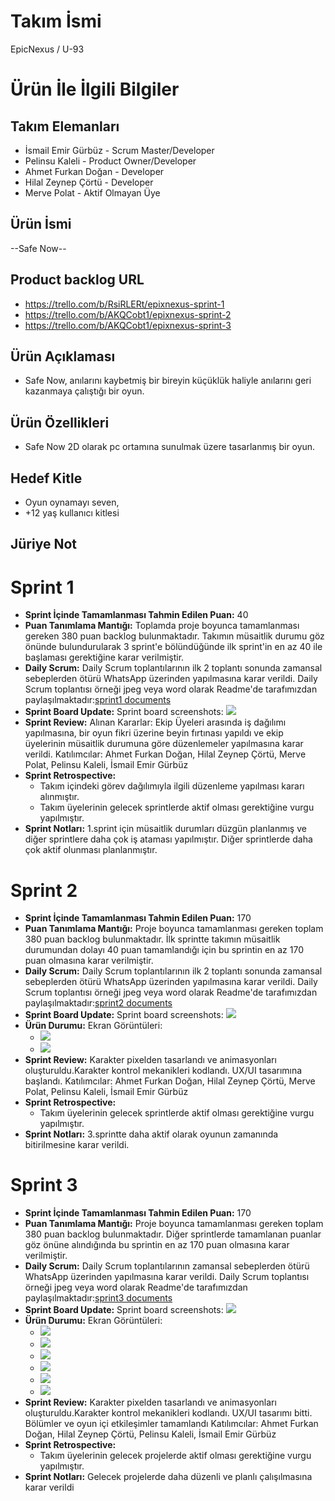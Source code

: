 # Takım İsmi
EpicNexus / U-93
# Ürün İle İlgili Bilgiler
## Takım Elemanları
* İsmail Emir Gürbüz - Scrum Master/Developer
* Pelinsu Kaleli - Product Owner/Developer
* Ahmet Furkan Doğan - Developer
* Hilal Zeynep Çörtü - Developer
* Merve Polat - Aktif Olmayan Üye
## Ürün İsmi
 --Safe Now--
## Product backlog URL 
* https://trello.com/b/RsiRLERt/epixnexus-sprint-1
* https://trello.com/b/AKQCobt1/epixnexus-sprint-2
* https://trello.com/b/AKQCobt1/epixnexus-sprint-3
## Ürün Açıklaması
* Safe Now, anılarını kaybetmiş bir bireyin küçüklük haliyle anılarını geri kazanmaya çalıştığı bir oyun. 
## Ürün Özellikleri 
* Safe Now 2D olarak pc ortamına sunulmak üzere tasarlanmış bir oyun.
## Hedef Kitle
* Oyun oynamayı seven,
* +12 yaş kullanıcı kitlesi
## Jüriye Not
# Sprint 1 
* **Sprint İçinde Tamamlanması Tahmin Edilen Puan:** 40
* **Puan Tanımlama Mantığı:** Toplamda proje boyunca tamamlanması gereken 380 puan backlog bulunmaktadır. Takımın müsaitlik durumu göz önünde bulundurularak 3 sprint'e bölündüğünde ilk sprint'in en az 40 ile başlaması gerektiğine karar verilmiştir.
* **Daily Scrum:** Daily Scrum toplantılarının ilk 2 toplantı sonunda zamansal sebeplerden ötürü WhatsApp üzerinden yapılmasına karar verildi. Daily Scrum toplantısı örneği jpeg veya word olarak Readme'de tarafımızdan paylaşılmaktadır:[sprint1 documents](https://github.com/iemirg/epicNexus-oua/tree/main/sprint1%20documents)
* **Sprint Board Update:** Sprint board screenshots:
  <img src="https://github.com/iemirg/epicNexus-oua/blob/main/sprint1%20documents/sprint-1.png" width="auto">
* **Sprint Review:** Alınan Kararlar: Ekip Üyeleri arasında iş dağılımı yapılmasına, bir oyun fikri üzerine beyin fırtınası yapıldı ve ekip üyelerinin müsaitlik durumuna göre düzenlemeler yapılmasına karar verildi. Katılımcılar: Ahmet Furkan Doğan, Hilal Zeynep Çörtü, Merve Polat, Pelinsu Kaleli, İsmail Emir Gürbüz    
* **Sprint  Retrospective:**
  * Takım içindeki görev dağılımıyla ilgili düzenleme yapılması kararı alınmıştır.
  * Takım üyelerinin gelecek sprintlerde aktif olması gerektiğine vurgu yapılmıştır.
* **Sprint Notları:** 1.sprint için müsaitlik durumları düzgün planlanmış ve diğer sprintlere daha çok iş ataması yapılmıştır. Diğer sprintlerde daha çok aktif olunması planlanmıştır.
# Sprint 2
* **Sprint İçinde Tamamlanması Tahmin Edilen Puan:** 170
* **Puan Tanımlama Mantığı:** Proje boyunca tamamlanması gereken toplam 380 puan backlog bulunmaktadır. İlk sprintte takımın müsaitlik durumundan dolayı  40 puan tamamlandığı için bu sprintin en az 170 puan olmasına karar verilmiştir. 
* **Daily Scrum:** Daily Scrum toplantılarının ilk 2 toplantı sonunda zamansal sebeplerden ötürü WhatsApp üzerinden yapılmasına karar verildi. Daily Scrum toplantısı örneği jpeg veya word olarak Readme'de tarafımızdan paylaşılmaktadır:[sprint2 documents](https://github.com/iemirg/epicNexus-oua/tree/main/sprint2%20documents)
* **Sprint Board Update:** Sprint board screenshots:
  <img src="https://github.com/iemirg/epicNexus-oua/blob/main/sprint2%20documents/sprint-2.png" width="auto">
* **Ürün Durumu:** Ekran Görüntüleri:
  * <img src="https://github.com/iemirg/epicNexus-oua/blob/main/sprint2%20documents/%C3%BCr%C3%BCn%20durumu/Capture.PNG" width="auto">
  * <img src="https://github.com/iemirg/epicNexus-oua/blob/main/sprint2%20documents/%C3%BCr%C3%BCn%20durumu/Capture1.PNG" width="auto">
* **Sprint Review:** Karakter pixelden tasarlandı ve animasyonları oluşturuldu.Karakter kontrol mekanikleri kodlandı. UX/UI tasarımına başlandı. Katılımcılar: Ahmet Furkan Doğan, Hilal Zeynep Çörtü, Merve Polat, Pelinsu Kaleli, İsmail Emir Gürbüz    
* **Sprint  Retrospective:**
  * Takım üyelerinin gelecek sprintlerde aktif olması gerektiğine vurgu yapılmıştır.
* **Sprint Notları:** 3.sprintte daha aktif olarak oyunun zamanında bitirilmesine karar verildi.
# Sprint 3
* **Sprint İçinde Tamamlanması Tahmin Edilen Puan:** 170
* **Puan Tanımlama Mantığı:** Proje boyunca tamamlanması gereken toplam 380 puan backlog bulunmaktadır. Diğer sprintlerde tamamlanan puanlar göz önüne alındığında bu sprintin en az 170 puan olmasına karar verilmiştir. 
* **Daily Scrum:** Daily Scrum toplantılarının zamansal sebeplerden ötürü WhatsApp üzerinden yapılmasına karar verildi. Daily Scrum toplantısı örneği jpeg veya word olarak Readme'de tarafımızdan paylaşılmaktadır:[sprint3 documents](https://github.com/iemirg/epicNexus-oua/tree/main/sprint3documents)
* **Sprint Board Update:** Sprint board screenshots:
  <img src="https://github.com/iemirg/epicNexus-oua/blob/main/sprint3documents/sprint-3.png" width="auto">
* **Ürün Durumu:** Ekran Görüntüleri:
  * <img src="https://github.com/iemirg/epicNexus-oua/blob/main/sprint3documents/%C3%9Cr%C3%BCn%20Durumu/UI.png" width="auto">
  * <img src="https://github.com/iemirg/epicNexus-oua/blob/main/sprint3documents/%C3%9Cr%C3%BCn%20Durumu/1._Bolum.png" width="auto">
  * <img src="https://github.com/iemirg/epicNexus-oua/blob/main/sprint3documents/%C3%9Cr%C3%BCn%20Durumu/1._Bolum_-_PanelliYazl.png" width="auto">
  * <img src="https://github.com/iemirg/epicNexus-oua/blob/main/sprint3documents/%C3%9Cr%C3%BCn%20Durumu/2._Bolum.png" width="auto">
  * <img src="https://github.com/iemirg/epicNexus-oua/blob/main/sprint3documents/%C3%9Cr%C3%BCn%20Durumu/3._Bolum.png" width="auto">
  * <img src="https://github.com/iemirg/epicNexus-oua/blob/main/sprint3documents/%C3%9Cr%C3%BCn%20Durumu/Final.png" width="auto">
* **Sprint Review:** Karakter pixelden tasarlandı ve animasyonları oluşturuldu.Karakter kontrol mekanikleri kodlandı. UX/UI tasarımı bitti. Bölümler ve oyun içi etkileşimler tamamlandı Katılımcılar: Ahmet Furkan Doğan, Hilal Zeynep Çörtü, Pelinsu Kaleli, İsmail Emir Gürbüz    
* **Sprint  Retrospective:**
  * Takım üyelerinin gelecek projelerde aktif olması gerektiğine vurgu yapılmıştır.
* **Sprint Notları:** Gelecek projelerde daha düzenli ve planlı çalışılmasına karar verildi
